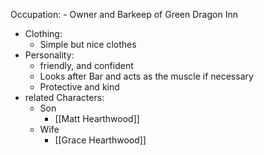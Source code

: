 Occupation:
    - Owner and Barkeep of Green Dragon Inn
- Clothing:
    - Simple but nice clothes
- Personality:
    - friendly, and confident
    - Looks after Bar and acts as the muscle if necessary
    - Protective and kind
- related Characters:
    - Son
	    - [[Matt Hearthwood]]
    - Wife
	    - [[Grace Hearthwood]] 